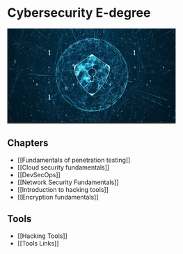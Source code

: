 # Cybersecurity E-degree

![](attachments/Pasted%20image%2020230720005420.png)
## Chapters
- [[Fundamentals of penetration testing]]
- [[Cloud security fundamentals]]
- [[DevSecOps]]
- [[Network Security Fundamentals]]
- [[Introduction to hacking tools]]
- [[Encryption fundamentals]]

## Tools
- [[Hacking Tools]]
- [[Tools Links]]
